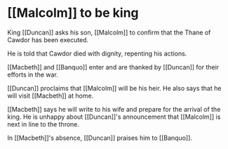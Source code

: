 # [[Malcolm]] to be king

King [[Duncan]] asks his son, [[Malcolm]] to confirm that the Thane of Cawdor has been executed.

He is told that Cawdor died with dignity, repenting his actions.

[[Macbeth]] and [[Banquo]] enter and are thanked by [[Duncan]] for their efforts in the war.

[[Duncan]] proclaims that [[Malcolm]] will be his heir. He also says that he will visit [[Macbeth]] at home.

[[Macbeth]] says he will write to his wife and prepare for the arrival of the king. He is unhappy about [[Duncan]]'s announcement that [[Malcolm]] is next in line to the throne.

In [[Macbeth]]'s absence, [[Duncan]] praises him to [[Banquo]].